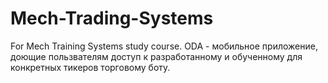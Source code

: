 # Mech-Trading-Systems
For Mech Training Systems study course. 
ODA - мобильное приложение, доющие пользвателям доступ к разработанному и обученному для конкретных тикеров торговому боту.

